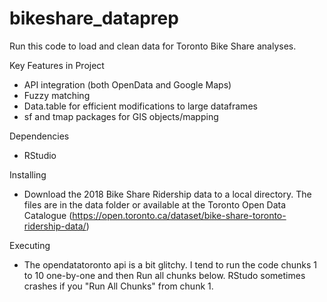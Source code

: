 # bikeshare_dataprep
Run this code to load and clean data for Toronto Bike Share analyses.

Key Features in Project
* API integration (both OpenData and Google Maps)
* Fuzzy matching 
* Data.table for efficient modifications to large dataframes
* sf and tmap packages for GIS objects/mapping

Dependencies
* RStudio

Installing
* Download the 2018 Bike Share Ridership data to a local directory. The files are in the data folder or available at the Toronto Open Data Catalogue (https://open.toronto.ca/dataset/bike-share-toronto-ridership-data/)

Executing 
* The opendatatoronto api is a bit glitchy. I tend to run the code chunks 1 to 10 one-by-one and then Run all chunks below. RStudo sometimes crashes if you "Run All Chunks" from chunk 1.
